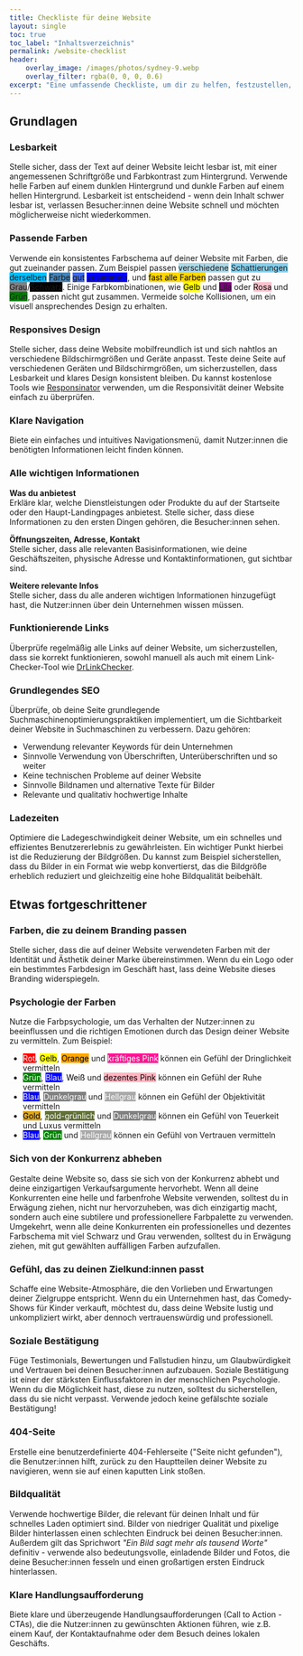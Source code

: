 ```yaml
---
title: Checkliste für deine Website
layout: single
toc: true
toc_label: "Inhaltsverzeichnis"
permalink: /website-checklist
header:
    overlay_image: /images/photos/sydney-9.webp
    overlay_filter: rgba(0, 0, 0, 0.6)
excerpt: "Eine umfassende Checkliste, um dir zu helfen, festzustellen, ob deine Website den heutigen wesentlichen Standards entspricht, und um umsetzbare Schritte zur Verbesserung bereitzustellen"
---
```


## Grundlagen
   
### Lesbarkeit
Stelle sicher, dass der Text auf deiner Website leicht lesbar ist, mit einer angemessenen Schriftgröße und Farbkontrast zum Hintergrund. Verwende helle Farben auf einem dunklen Hintergrund und dunkle Farben auf einem hellen Hintergrund. Lesbarkeit ist entscheidend - wenn dein Inhalt schwer lesbar ist, verlassen Besucher:innen deine Website schnell und möchten möglicherweise nicht wiederkommen.

### Passende Farben

Verwende ein konsistentes Farbschema auf deiner Website mit Farben, die gut zueinander passen. Zum Beispiel passen <span style="background-color:lightblue;">verschiedene</span> <span style="background-color:skyblue;">Schattierungen</span> <span style="background-color:deepskyblue;">derselben</span> <span style="background-color:steelblue;">Farbe</span> <span style="background-color:royalblue;">gut</span> <span style="background-color:blue;">zusammen</span>, und <span style="background-color:gold; color: black;">fast alle Farben</span> passen gut zu <span style="background-color:gray;">Grau</span>/<span style="background-color:black;">Schwarz</span>. Einige Farbkombinationen, wie <span style="background-color:yellow; color: black;">Gelb</span> und <span style="background-color:purple;">Lila</span> oder <span style="background-color:pink; color: black;">Rosa</span> und <span style="background-color:green;">Grün</span>, passen nicht gut zusammen. Vermeide solche Kollisionen, um ein visuell ansprechendes Design zu erhalten.

### Responsives Design
Stelle sicher, dass deine Website mobilfreundlich ist und sich nahtlos an verschiedene Bildschirmgrößen und Geräte anpasst. Teste deine Seite auf verschiedenen Geräten und Bildschirmgrößen, um sicherzustellen, dass Lesbarkeit und klares Design konsistent bleiben. Du kannst kostenlose Tools wie [Responsinator](http://www.responsinator.com/) verwenden, um die Responsivität deiner Website einfach zu überprüfen.

### Klare Navigation
Biete ein einfaches und intuitives Navigationsmenü, damit Nutzer:innen die benötigten Informationen leicht finden können.

### Alle wichtigen Informationen
**Was du anbietest**   
Erkläre klar, welche Dienstleistungen oder Produkte du auf der Startseite oder den Haupt-Landingpages anbietest. Stelle sicher, dass diese Informationen zu den ersten Dingen gehören, die Besucher:innen sehen.

**Öffnungszeiten, Adresse, Kontakt**   
Stelle sicher, dass alle relevanten Basisinformationen, wie deine Geschäftszeiten, physische Adresse und Kontaktinformationen, gut sichtbar sind.

**Weitere relevante Infos**   
Stelle sicher, dass du alle anderen wichtigen Informationen hinzugefügt hast, die Nutzer:innen über dein Unternehmen wissen müssen.

### Funktionierende Links
Überprüfe regelmäßig alle Links auf deiner Website, um sicherzustellen, dass sie korrekt funktionieren, sowohl manuell als auch mit einem Link-Checker-Tool wie [DrLinkChecker](https://www.drlinkcheck.com/).

### Grundlegendes SEO
Überprüfe, ob deine Seite grundlegende Suchmaschinenoptimierungspraktiken implementiert, um die Sichtbarkeit deiner Website in Suchmaschinen zu verbessern. Dazu gehören:
- Verwendung relevanter Keywords für dein Unternehmen
- Sinnvolle Verwendung von Überschriften, Unterüberschriften und so weiter
- Keine technischen Probleme auf deiner Website
- Sinnvolle Bildnamen und alternative Texte für Bilder
- Relevante und qualitativ hochwertige Inhalte

### Ladezeiten
Optimiere die Ladegeschwindigkeit deiner Website, um ein schnelles und effizientes Benutzererlebnis zu gewährleisten. Ein wichtiger Punkt hierbei ist die Reduzierung der Bildgrößen. Du kannst zum Beispiel sicherstellen, dass du Bilder in ein Format wie webp konvertierst, das die Bildgröße erheblich reduziert und gleichzeitig eine hohe Bildqualität beibehält.

## Etwas fortgeschrittener

### Farben, die zu deinem Branding passen
Stelle sicher, dass die auf deiner Website verwendeten Farben mit der Identität und Ästhetik deiner Marke übereinstimmen. Wenn du ein Logo oder ein bestimmtes Farbdesign im Geschäft hast, lass deine Website dieses Branding widerspiegeln.

### Psychologie der Farben
Nutze die Farbpsychologie, um das Verhalten der Nutzer:innen zu beeinflussen und die richtigen Emotionen durch das Design deiner Website zu vermitteln. Zum Beispiel:
- <span style="background-color:red; color: white;">Rot</span>, <span style="background-color:yellow; color: black;">Gelb</span>, <span style="background-color:orange; color: black;">Orange</span> und <span style="background-color:deeppink; color: white;">kräftiges Pink</span> können ein Gefühl der Dringlichkeit vermitteln
- <span style="background-color:green; color: white;">Grün</span>, <span style="background-color:blue; color: white;">Blau</span>, <span style="background-color:white; color: black;">Weiß</span> und <span style="background-color:lightpink; color: black;">dezentes Pink</span> können ein Gefühl der Ruhe vermitteln
- <span style="background-color:blue; color: white;">Blau</span>, <span style="background-color:grey; color: white;">Dunkelgrau</span> und <span style="background-color:darkgrey; color: white;">Hellgrau</span> können ein Gefühl der Objektivität vermitteln
- <span style="background-color:goldenrod; color: black;">Gold</span>, <span style="background-color:#616F39; color: white;">gold-grünlich</span> und <span style="background-color:grey; color: white;">Dunkelgrau</span> können ein Gefühl von Teuerkeit und Luxus vermitteln
- <span style="background-color:blue; color: white;">Blau</span>, <span style="background-color:green; color: white;">Grün</span> und <span style="background-color:darkgrey; color: white;">Hellgrau</span> können ein Gefühl von Vertrauen vermitteln

### Sich von der Konkurrenz abheben
Gestalte deine Website so, dass sie sich von der Konkurrenz abhebt und deine einzigartigen Verkaufsargumente hervorhebt. Wenn all deine Konkurrenten eine helle und farbenfrohe Website verwenden, solltest du in Erwägung ziehen, nicht nur hervorzuheben, was dich einzigartig macht, sondern auch eine subtilere und professionellere Farbpalette zu verwenden. Umgekehrt, wenn alle deine Konkurrenten ein professionelles und dezentes Farbschema mit viel Schwarz und Grau verwenden, solltest du in Erwägung ziehen, mit gut gewählten auffälligen Farben aufzufallen.

### Gefühl, das zu deinen Zielkund:innen passt
Schaffe eine Website-Atmosphäre, die den Vorlieben und Erwartungen deiner Zielgruppe entspricht. Wenn du ein Unternehmen hast, das Comedy-Shows für Kinder verkauft, möchtest du, dass deine Website lustig und unkompliziert wirkt, aber dennoch vertrauenswürdig und professionell.

### Soziale Bestätigung
Füge Testimonials, Bewertungen und Fallstudien hinzu, um Glaubwürdigkeit und Vertrauen bei deinen Besucher:innen aufzubauen. Soziale Bestätigung ist einer der stärksten Einflussfaktoren in der menschlichen Psychologie. Wenn du die Möglichkeit hast, diese zu nutzen, solltest du sicherstellen, dass du sie nicht verpasst. Verwende jedoch keine gefälschte soziale Bestätigung!

### 404-Seite
Erstelle eine benutzerdefinierte 404-Fehlerseite ("Seite nicht gefunden"), die Benutzer:innen hilft, zurück zu den Hauptteilen deiner Website zu navigieren, wenn sie auf einen kaputten Link stoßen.

### Bildqualität
Verwende hochwertige Bilder, die relevant für deinen Inhalt und für schnelles Laden optimiert sind. Bilder von niedriger Qualität und pixelige Bilder hinterlassen einen schlechten Eindruck bei deinen Besucher:innen. Außerdem gilt das Sprichwort *"Ein Bild sagt mehr als tausend Worte"* definitiv - verwende also bedeutungsvolle, einladende Bilder und Fotos, die deine Besucher:innen fesseln und einen großartigen ersten Eindruck hinterlassen.

### Klare Handlungsaufforderung
Biete klare und überzeugende Handlungsaufforderungen (Call to Action - CTAs), die die Nutzer:innen zu gewünschten Aktionen führen, wie z.B. einem Kauf, der Kontaktaufnahme oder dem Besuch deines lokalen Geschäfts.